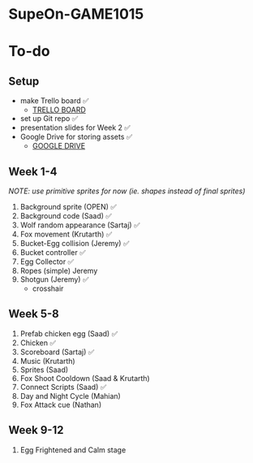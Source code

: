 # SupeOn-GAME1015

# To-do 

## Setup
* make Trello board :white_check_mark:
  * [TRELLO BOARD](https://trello.com/invite/b/NErk7zJ1/ATTI75900c193476117d02b37db8984c013e652B269C/bug-reports)
* set up Git repo :white_check_mark:
* presentation slides for Week 2 :white_check_mark:
* Google Drive for storing assets :white_check_mark:
    * [GOOGLE DRIVE](https://drive.google.com/drive/folders/1DNX-OYQnLbnPs0LLOuAPx4g9dM7cWrxx?usp=sharing)

## Week 1-4
_NOTE: use primitive sprites for now (ie. shapes instead of final sprites)_

1. Background sprite (OPEN) :white_check_mark:
2. Background code (Saad) :white_check_mark:
3. Wolf random appearance (Sartaj) :white_check_mark:
4. Fox movement (Krutarth) :white_check_mark:
5. Bucket-Egg collision (Jeremy) :white_check_mark:
6. Bucket controller :white_check_mark:
7. Egg Collector :white_check_mark:
8. Ropes (simple) Jeremy
9. Shotgun (Jeremy) :white_check_mark:
   * crosshair

## Week 5-8
1. Prefab chicken egg (Saad) :white_check_mark:
2. Chicken :white_check_mark:
3. Scoreboard (Sartaj) :white_check_mark:
4. Music (Krutarth)
7. Sprites (Saad)
8. Fox Shoot Cooldown (Saad & Krutarth)
9. Connect Scripts (Saad) :white_check_mark:
10. Day and Night Cycle (Mahian)
11. Fox Attack cue (Nathan)

## Week 9-12
1. Egg Frightened and Calm stage 
